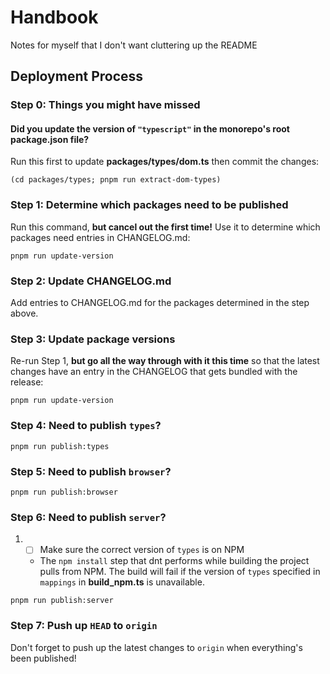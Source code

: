 # Handbook

Notes for myself that I don't want cluttering up the README

## Deployment Process

### Step 0: Things you might have missed

#### Did you update the version of `"typescript"` in the monorepo's root **package.json** file?

Run this first to update **packages/types/dom.ts** then commit the changes:

```
(cd packages/types; pnpm run extract-dom-types)
```

### Step 1: Determine which packages need to be published

Run this command, **but cancel out the first time!** Use it to determine which packages need entries
in CHANGELOG.md:

```
pnpm run update-version
```

### Step 2: Update CHANGELOG.md

Add entries to CHANGELOG.md for the packages determined in the step above.

### Step 3: Update package versions

Re-run Step 1, **but go all the way through with it this time** so that the latest changes have an
entry in the CHANGELOG that gets bundled with the release:

```
pnpm run update-version
```

### Step 4: Need to publish `types`?

```
pnpm run publish:types
```

### Step 5: Need to publish `browser`?

```
pnpm run publish:browser
```

### Step 6: Need to publish `server`?

1.
   - [ ] Make sure the correct version of `types` is on NPM
   - The `npm install` step that dnt performs while building the project pulls from NPM. The build
     will fail if the version of `types` specified in `mappings` in **build_npm.ts** is unavailable.

```
pnpm run publish:server
```

### Step 7: Push up `HEAD` to `origin`

Don't forget to push up the latest changes to `origin` when everything's been published!
